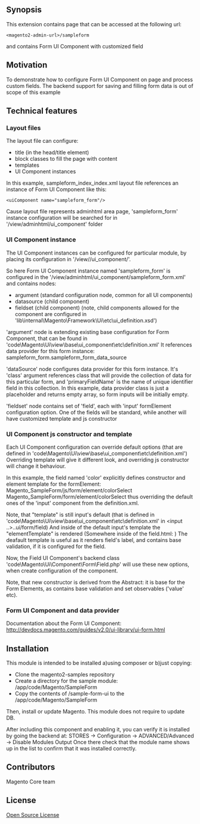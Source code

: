 ## Synopsis

This extension contains page that can be accessed at the following url:

`<magento2-admin-url>/sampleform`

and contains Form UI Component with customized field

## Motivation

To demonstrate how to configure Form UI Component on page and process custom fields.
The backend support for saving and filling form data is out of scope of this example

## Technical features

### Layout files

The layout file can configure:
- title (in the head/title element)
- block classes to fill the page with content
- templates
- UI Component instances

In this example,
sampleform_index_index.xml layout file references an instance of Form UI Component like this:

    <uiComponent name="sampleform_form"/>

Cause layout file represents adminhtml area page,
'sampleform_form' instance configuration will be searched for in '<extension-root>/view/adminhtml/ui_component' folder

### UI Component instance

The UI Component instances can be configured for particular module,
by placing its configuration in '<module path>/view/<area>/ui_component/'.

So here Form UI Component instance named 'sampleform_form' is configured in the '<extension-root>/view/adminhtml/ui_component/sampleform_form.xml'
and contains nodes:

- argument (standard configuration node, common for all UI components)
- datasource (child component)
- fieldset (child component)
(note, child components allowed for the component are configured in 'lib\internal\Magento\Framework\Ui\etc\ui_definition.xsd')

'argument' node is extending existing base configuration for Form Component, that can be found in 'code\Magento\Ui\view\base\ui_component\etc\definition.xml'
It references data provider for this form instance:
    <item name="provider" xsi:type="string">sampleform_form.sampleform_form_data_source</item>

'dataSource' node configures data provider for this form instance.
It's 'class' argument references class that will provide the collection of data for this particular form,
and 'primaryFieldName' is the name of unique identifier field in this collection.
In this example, data provider class is just a placeholder and returns empty array,
so form inputs will be initially empty.

'fieldset' node contains set of 'field', each with 'input' formElement configuration option.
One of the fields will be standard,
while another will have customized template and js constructor

### UI Component js constructor and template
Each UI Component configuration can override default options (that are defined in 'code\Magento\Ui\view\base\ui_component\etc\definition.xml')
Overriding template will give it different look,
and overriding js constructor will change it behaviour.

In this example,
the field named 'color' explicitly defines constructor and element template for the formElement:
    <item name="component" xsi:type="string">Magento_SampleForm/js/form/element/colorSelect</item>
    <item name="elementTmpl" xsi:type="string">Magento_SampleForm/form/element/colorSelect</item>
thus overriding the default ones of the 'input' component from the definition.xml.

Note, that "template" is still input's default (that is defined in
'code\Magento\Ui\view\base\ui_component\etc\definition.xml'
in  <input ..>..<item name="template" xsi:type="string">ui/form/field</item>)
And inside of the default input's template the "elementTemplate" is rendered
(Somewhere inside of the field.html: <!-- ko template: element.elementTmpl --><!-- /ko -->)
The deafault template is useful as it renders field's label, and contains base validation,
if it is configured for the field.

Now, the Field UI Component's backend class 'code\Magento\Ui\Component\Form\Field.php' will use these new options,
when create configuration of the component.

Note, that new constructor is derived from the Abstract: it is base for the Form Elements,
as contains base validation and set observables ('value' etc).

### Form UI Component and data provider

Documentation about the Form UI Component: http://devdocs.magento.com/guides/v2.0/ui-library/ui-form.html

## Installation

This module is intended to be installed
a)using composer
or
b)just copying:
  - Clone the magento2-samples repository
  - Create a directory for the sample module: <your Magento install dir>/app/code/Magento/SampleForm
  - Copy the contents of <magento2-samples clone dir>/sample-form-ui to the <your Magento install dir>/app/code/Magento/SampleForm

Then, install or update Magento.
This module does not require to update DB.

After including this component and enabling it, you can verify it is installed by going the backend at:
STORES -> Configuration -> ADVANCED/Advanced ->  Disable Modules Output
Once there check that the module name shows up in the list to confirm that it was installed correctly.

## Contributors

Magento Core team

## License

[Open Source License](LICENSE.txt)
